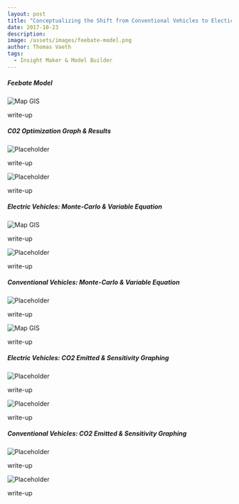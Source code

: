 ```yaml
---
layout: post
title: "Conceptualizing the Shift from Conventional Vehicles to Electic Vehicles: Modeling a Proposed 'Feebate Program'"
date: 2017-10-23
description: 
image: /assets/images/feebate-model.png
author: Thomas Vaeth
tags: 
  - Insight Maker & Model Builder
---
```


##### Feebate Model

![Map GIS](/assets/images/feebate-model.png)

write-up


##### C02 Optimization Graph & Results

![Placeholder](/assets/images/C02-Optimization-graph.png)

write-up

![Placeholder](/assets/images/CO2-Optimization-results.png)

write-up

##### Electric Vehicles: Monte-Carlo & Variable Equation

![Map GIS](/assets/images/EV-Monte-Carlo.png)

write-up

![Placeholder](/assets/images/EV-Variable-Equation.png)

write-up

##### Conventional Vehicles: Monte-Carlo & Variable Equation

![Placeholder](/assets/images/CV-Monte-Carlo.png)

write-up

![Map GIS](/assets/images/CV-Variable-Equation.png)

write-up

##### Electric Vehicles: CO2 Emitted & Sensitivity Graphing

![Placeholder](/assets/images/EV-CO2-Emitted.png)

write-up

![Placeholder](/assets/images/EV-sensitivity-graph.png)

write-up

##### Conventional Vehicles: CO2 Emitted & Sensitivity Graphing

![Placeholder](/assets/images/CV-C02-Emitted.png)

write-up

![Placeholder](/assets/images/Total-CO2-Sensitivity.png)

write-up
